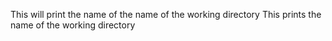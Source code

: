 This will print the name of the name of the working directory
This prints the name of the working directory
